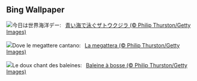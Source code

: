 ## Bing Wallpaper
![](https://www.bing.com/th?id=OHR.PlayfulHumpback_JA-JP9516024121_UHD.jpg&w=1000)今日は世界海洋デー:&nbsp;&ensp;[青い海で泳ぐザトウクジラ (© Philip Thurston/Getty Images)](https://www.bing.com/th?id=OHR.PlayfulHumpback_JA-JP9516024121_UHD.jpg)
<br><br/>
![](https://www.bing.com/th?id=OHR.PlayfulHumpback_IT-IT3692296817_UHD.jpg&w=1000)Dove le megattere cantano:&nbsp;&ensp;[La megattera (© Philip Thurston/Getty Images)](https://www.bing.com/th?id=OHR.PlayfulHumpback_IT-IT3692296817_UHD.jpg)
<br><br/>
![](https://www.bing.com/th?id=OHR.PlayfulHumpback_FR-FR3535501721_UHD.jpg&w=1000)Le doux chant des baleines:&nbsp;&ensp;[Baleine à bosse (© Philip Thurston/Getty Images)](https://www.bing.com/th?id=OHR.PlayfulHumpback_FR-FR3535501721_UHD.jpg)
<br><br/>
